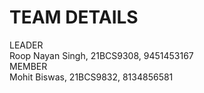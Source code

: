# TEAM DETAILS

LEADER<br>
Roop Nayan Singh, 21BCS9308, 9451453167
<br>
MEMBER<br>
Mohit Biswas, 21BCS9832, 8134856581

